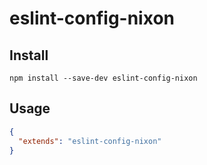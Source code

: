 # eslint-config-nixon

## Install

```
npm install --save-dev eslint-config-nixon
```

## Usage

```json
{
  "extends": "eslint-config-nixon"
}
```
